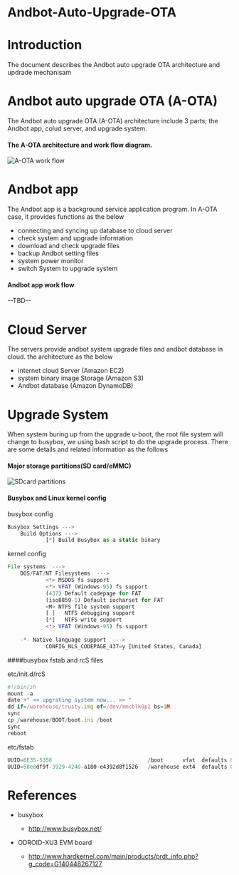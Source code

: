 # Andbot-Auto-Upgrade-OTA

# Introduction
The document describes the Andbot auto upgrade OTA architecture and updrade mechanisam

# Andbot auto upgrade OTA (A-OTA)
The Andbot auto upgrade OTA (A-OTA) architecture include 3 parts; the Andbot app, colud server, and upgrade system.

#### The A-OTA architecture and work flow diagram.
![A-OTA work flow](https://docs.google.com/drawings/d/1ckOrEvUkxI-c29folQL1CAE7msxt5V7eteUvdp-5i9A/pub?w=552&h=720)
														
# Andbot app
The Andbot app is a background service application program. In A-OTA case, it provides functions as the below
* connecting and syncing up database to cloud server
* check system and upgrade information
* download and check upgrade files
* backup Andbot setting files
* system power monitor
* switch System to upgrade system 

#### Andbot app work flow
--TBD--

# Cloud Server
The servers provide andbot system upgrade files and andbot database in cloud. the architecture as the below
* internet cloud Server	(Amazon EC2)
* system binary image Storage (Amazon S3)
* Andbot database (Amazon DynamoDB)

# Upgrade System
When system buring up from the upgrade u-boot, the root file system will change to busybox, we using bash script to do the upgrade process.
There are some details and related information as the follows

#### Major storage partitions(SD card/eMMC)
![SDcard partitions](https://docs.google.com/drawings/d/1yWVKoBfOmzN5G0ehQm-baXEqNDuhX32Q_PMMvmwtMic/pub?w=629&h=650)

#### Busybox and Linux kernel config

busybox config
```javascript
Busybox Settings --->
	Build Options --->
			[*] Build Busybox as a static binary
```

kernel config
```javascript
File systems  --->  
	DOS/FAT/NT Filesystems  --->
			<*> MSDOS fs support
			<*> VFAT (Windows-95) fs support
			(437) Default codepage for FAT
			(iso8859-1) Default iocharset for FAT
			<M> NTFS file system support
			[ ]   NTFS debugging support
			[*]   NTFS write support
			<*> VFAT (Windows-95) fs support
  
	-*- Native language support  ---> 
			CONFIG_NLS_CODEPAGE_437=y [United States, Canada]
```
 
####busybox fstab and rcS files

etc/init.d/rcS
```javascript
#!/bin/sh
mount -a 
date +" << upgrating system now... >> "
dd if=/warehouse/trusty.img of=/dev/mmcblk0p2 bs=1M
sync
cp /warehouse/BOOT/boot.ini /boot
sync
reboot
```
etc/fstab

```javascript
UUID=6E35-5356								/boot      vfat  defaults 0 0
UUID=58e0df9f-3929-4240-a180-e4392d8f1526	/warehouse ext4  defaults 0 0
```

# References

* busybox 
	* http://www.busybox.net/

* ODROID-XU3 EVM board 
	* http://www.hardkernel.com/main/products/prdt_info.php?g_code=G140448267127
